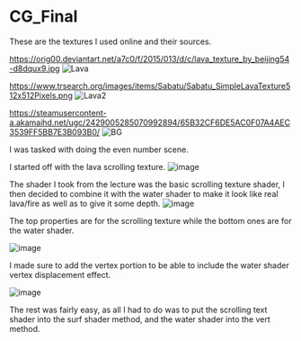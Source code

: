 # CG_Final
 
These are the textures I used online and their sources.

https://orig00.deviantart.net/a7c0/f/2015/013/d/c/lava_texture_by_beijing54-d8dqux9.jpg
![Lava](https://user-images.githubusercontent.com/116387786/233704189-dc1be0f9-e001-4cf2-9948-8c9419fdb31d.jpg)

https://www.trsearch.org/images/items/Sabatu/Sabatu_SimpleLavaTexture512x512Pixels.png
![Lava2](https://user-images.githubusercontent.com/116387786/233704233-7729ecea-0b45-434b-b50c-c90b795a1224.png)

https://steamusercontent-a.akamaihd.net/ugc/2429005285070992894/65B32CF6DE5AC0F07A4AEC3539FF5BB7E3B093B0/
![BG](https://user-images.githubusercontent.com/116387786/233704273-dacdf3b3-f796-47ea-bb53-801511b5811e.png)


I was tasked with doing the even number scene.

I started off with the lava scrolling texture.
![image](https://user-images.githubusercontent.com/116387786/233704530-064287a4-f2f8-4b44-90fc-4602f62a88fd.png)

The shader I took from the lecture was the basic scrolling texture shader, I then decided to combine it with the water shader to make it look like real lava/fire as well as to give it some depth.
![image](https://user-images.githubusercontent.com/116387786/233704851-b2553f4c-a836-4d33-a0b0-7a337d4fafdc.png)

The top properties are for the scrolling texture while the bottom ones are for the water shader.

![image](https://user-images.githubusercontent.com/116387786/233704947-f2ce276b-fcbc-4117-8823-52580939e423.png)

I made sure to add the vertex portion to be able to include the water shader vertex displacement effect.

![image](https://user-images.githubusercontent.com/116387786/233705082-d7e93de0-9406-4d8a-8323-4c14199d3aa9.png)

The rest was fairly easy, as all I had to do was to put the scrolling text shader into the surf shader method, and the water shader into the vert method.
